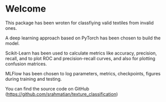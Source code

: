 # Welcome

This package has been wroten for classfiying valid textiles from invalid ones.

A deep learning approach based on PyTorch has been chosen to build the model.

Scikit-Learn has been used to calculate metrics like accuracy, precision, recall, and to plot ROC and precision-recall curves, and also for plotting confusion matrices.

MLFlow has been chosen to log parameters, metrics, checkpoints, figures during training and testing.

You can find the source code on GitHub (https://github.com/srahmatian/texture_classification)

